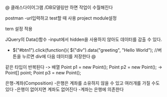 @
클래스다이어그램 /DB모델링만 하면 작업이 수월해진다

postman
-url입력하고 test할 때 사용
project module설정

tern 설정 적용

JQuery의 Data()함수
-input에서 hidden을 사용하지 않아도 데이터를 감출 수 있다.
-   $("#btn1").click(function(){
        $("div").data("greeting", "Hello World");
        //버튼을 누르면 div에 다음 데이터를 저장한다
@

같은 타입이 반복된다 -> 배열
  Point p1 = new Point();
  Point p2 = new Point();    ->        Point[] point;
  Point p3 = new Point();

은행-계좌(Composition)
-은행은 계좌를 소유하지 않을 수 있고 여러개를 가질 수도 있다
-은행이 없어지면 계좌도 없어진다
-계좌는 은행에 의존한다
